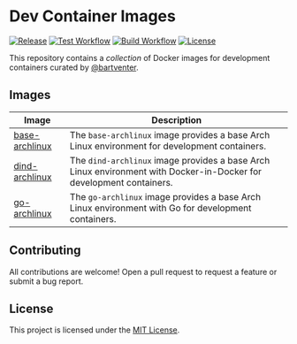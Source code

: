 # Dev Container Images

[![Release](https://img.shields.io/github/release/bartventer/devcontainer-images.svg)](https://github.com/bartventer/devcontainer-images/releases/latest)
[![Test Workflow](https://github.com/bartventer/devcontainer-images/actions/workflows/test.yml/badge.svg)](https://github.com/bartventer/devcontainer-images/actions/workflows/test.yml)
[![Build Workflow](https://github.com/bartventer/devcontainer-images/actions/workflows/build.yml/badge.svg)](https://github.com/bartventer/devcontainer-images/actions/workflows/build.yml)
[![License](https://img.shields.io/github/license/bartventer/devcontainer-images.svg)](LICENSE)

This repository contains a _collection_ of Docker images for development containers curated by [@bartventer](https://github.com/bartventer).

## Images

| Image                                                            | Description                                                                                             |
| ---------------------------------------------------------------- | ------------------------------------------------------------------------------------------------------- |
| [base-archlinux](src/base-archlinux/README.md)                   | The `base-archlinux` image provides a base Arch Linux environment for development containers.                |
| [dind-archlinux](src/dind-archlinux/README.md)                   | The `dind-archlinux` image provides a base Arch Linux environment with Docker-in-Docker for development containers. |
| [go-archlinux](src/go-archlinux/README.md)                       | The `go-archlinux` image provides a base Arch Linux environment with Go for development containers.          |

## Contributing

All contributions are welcome! Open a pull request to request a feature or submit a bug report.

## License

This project is licensed under the [MIT License](LICENSE).